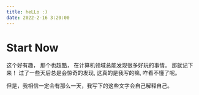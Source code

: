 ```yaml
---
title: heLLo :)
date: 2022-2-16 3:20:00
---
```


# Start Now

这个好有趣，
那个也超酷，
在计算机领域总能发现很多好玩的事情。
那就记下来！
过了一些天后总是会惊奇的发现, 这真的是我写的嘛, 咋看不懂了呢。

但是，我相信一定会有那么一天，我写下的这些文字会自己解释自己。

